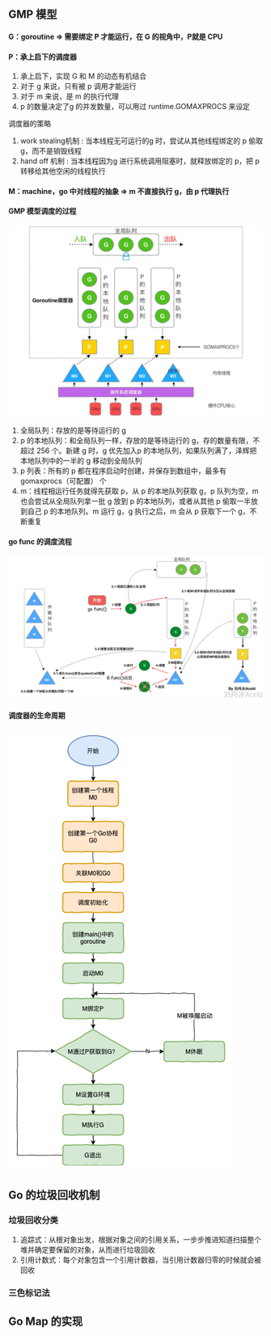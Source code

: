 ## GMP 模型
#### G：goroutine => 需要绑定 P 才能运行，在 G 的视角中，P就是 CPU

#### P：承上启下的调度器
1. 承上启下，实现 G 和 M 的动态有机结合
2. 对于 g 来说，只有被 p 调用才能运行
3. 对于 m 来说，是 m 的执行代理
4. p 的数量决定了g 的并发数量，可以用过 runtime.GOMAXPROCS 来设定

调度器的策略
1. work stealing机制 : 当本线程无可运行的g 时，尝试从其他线程绑定的 p 偷取g，而不是销毁线程
2. hand off 机制 : 当本线程因为g 进行系统调用阻塞时，就释放绑定的 p，把 p 转移给其他空闲的线程执行

#### M：machine，go 中对线程的抽象 => m 不直接执行 g，由 p 代理执行

#### GMP 模型调度的过程
![gmp.png](gmp.png)
1. 全局队列：存放的是等待运行的 g
2. p 的本地队列：和全局队列一样，存放的是等待运行的 g，存的数量有限，不超过 256 个。新建 g 时，g 优先加入p 的本地队列，如果队列满了，泽辉把本地队列中的一半的 g 移动到全局队列
3. p 列表：所有的 p 都在程序启动时创建，并保存到数组中，最多有 gomaxprocs（可配置） 个
4. m：线程相运行任务就得先获取 p，从 p 的本地队列获取 g，p 队列为空，m 也会尝试从全局队列拿一批 g 放到 p 的本地队列，或者从其他 p 偷取一半放到自己 p 的本地队列。m 运行 g，g 执行之后，m 会从 p 获取下一个 g，不断重复

#### go func 的调度流程
![img.png](img.png)

#### 调度器的生命周期
![img_1.png](img_1.png)

## Go 的垃圾回收机制
### 垃圾回收分类
1. 追踪式：从根对象出发，根据对象之间的引用关系，一步步推进知道扫描整个堆并确定要保留的对象，从而进行垃圾回收
2. 引用计数式：每个对象包含一个引用计数器，当引用计数器归零的时候就会被回收

### 三色标记法
## Go Map 的实现